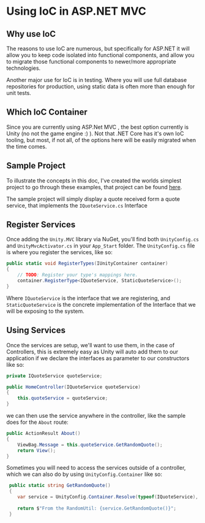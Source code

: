 # Using IoC in ASP.NET MVC

## Why use IoC

The reasons to use IoC are numerous, but specifically for ASP.NET it will allow you to keep code isolated into functional components, and allow you to migrate those functional components to newer/more appropriate technologies.

Another major use for IoC is in testing.  Where you will use full database repositories for production, using static data is often more than enough for unit tests.



## Which IoC Container

Since you are currently using ASP.Net MVC , the best option currently is Unity (no not the game engine :) ).  Not that .NET Core has it's own IoC tooling, but most, if not all, of the options here will be easily migrated when the time comes.



## Sample Project

To illustrate the concepts in this doc, I've created the worlds simplest project to go through these examples, that project can be found [here](https://github.com/barranger/IoCTutorial).

The sample project will simply display a quote received form a quote service, that implements the `IQuoteService.cs` Interface



## Register Services

Once adding the `Unity.MVC` library via NuGet, you'll find both `UnityConfig.cs` and `UnityMvcActivator.cs` in your `App_Start` folder.  The `UnityConfig.cs` file is where you register the services, like so:

```csharp
public static void RegisterTypes(IUnityContainer container)
{
	// TODO: Register your type's mappings here.
    container.RegisterType<IQuoteService, StaticQuoteService>();
}
```

Where `IQuoteService` is the interface that we are registering, and `StaticQuoteService` is the concrete implementation of the Interface that we will be exposing to the system.



## Using Services

Once the services are setup, we'll want to use them, in the case of Controllers, this is extremely easy as Unity will auto add them to our application if we declare the interfaces as parameter to our constructors like so:

```csharp
private IQuoteService quoteService;

public HomeController(IQuoteService quoteService)
{
	this.quoteService = quoteService;
}
```

we can then use the service anywhere in the controller, like the sample does for the `About` route:

```csharp
public ActionResult About()
{
	ViewBag.Message = this.quoteService.GetRandomQuote();
	return View();
}
```

Sometimes you will need to access the services outside of a controller, which we can also do by using `UnityConfig.Container` like so:

```csharp
 public static string GetRandomQuote()
 {
 	var service = UnityConfig.Container.Resolve(typeof(IQuoteService), null) as IQuoteService;
 	
    return $"From the RandomUtil: {service.GetRandomQuote()}";
 }
```



